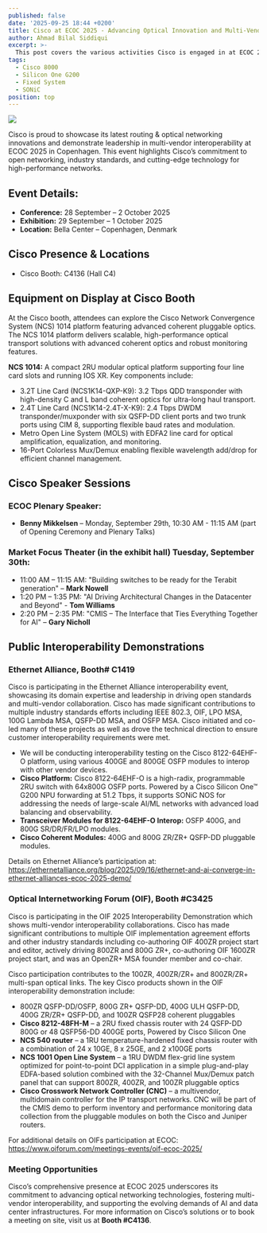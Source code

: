```yaml
---
published: false
date: '2025-09-25 18:44 +0200'
title: Cisco at ECOC 2025 - Advancing Optical Innovation and Multi-Vendor Interoperability
author: Ahmad Bilal Siddiqui
excerpt: >-
  This post covers the various activities Cisco is engaged in at ECOC 2025.
tags:
  - Cisco 8000
  - Silicon One G200
  - Fixed System
  - SONiC
position: top
---
```



![](https://github.com/xrdocs/8000/blob/gh-pages/images/xrdocs-post-banner.png?raw=true)

Cisco is proud to showcase its latest routing & optical networking innovations and demonstrate leadership in multi-vendor interoperability at ECOC 2025 in Copenhagen. This event highlights Cisco’s commitment to open networking, industry standards, and cutting-edge technology for high-performance networks.


## Event Details:
-	**Conference:** 28 September – 2 October 2025
-	**Exhibition:** 29 September – 1 October 2025
-	**Location:** Bella Center – Copenhagen, Denmark


## Cisco Presence & Locations
-	Cisco Booth: C4136 (Hall C4)


## Equipment on Display at Cisco Booth
At the Cisco booth, attendees can explore the Cisco Network Convergence System (NCS) 1014 platform featuring advanced coherent pluggable optics. The NCS 1014 platform delivers scalable, high-performance optical transport solutions with advanced coherent optics and robust monitoring features.

**NCS 1014:** A compact 2RU modular optical platform supporting four line card slots and running IOS XR. Key components include:
-	3.2T Line Card (NCS1K14-QXP-K9): 3.2 Tbps QDD transponder with high-density C and L band coherent optics for ultra-long haul transport.
-	2.4T Line Card (NCS1K14-2.4T-X-K9): 2.4 Tbps DWDM transponder/muxponder with six QSFP-DD client ports and two trunk ports using CIM 8, supporting flexible baud rates and modulation.
-	Metro Open Line System (MOLS) with EDFA2 line card for optical amplification, equalization, and monitoring.
-	16-Port Colorless Mux/Demux enabling flexible wavelength add/drop for efficient channel management.

## Cisco Speaker Sessions
### ECOC Plenary Speaker:
-	**Benny Mikkelsen** – Monday, September 29th, 10:30 AM - 11:15 AM (part of Opening Ceremony and Plenary Talks)

### Market Focus Theater (in the exhibit hall) Tuesday, September 30th:
-	11:00 AM – 11:15 AM: "Building switches to be ready for the Terabit generation" – **Mark Nowell**
-	1:20 PM – 1:35 PM: "AI Driving Architectural Changes in the Datacenter and Beyond" - **Tom Williams**
-	2:20 PM – 2:35 PM: "CMIS – The Interface that Ties Everything Together for AI" – **Gary Nicholl**


## Public Interoperability Demonstrations
### Ethernet Alliance, Booth# C1419

Cisco is participating in the Ethernet Alliance interoperability event, showcasing its domain expertise and leadership in driving open standards and multi-vendor collaboration. Cisco has made significant contributions to multiple industry standards efforts including IEEE 802.3, OIF, LPO MSA, 100G Lambda MSA, QSFP-DD MSA, and OSFP MSA.  Cisco initiated and co-led many of these projects as well as drove the technical direction to ensure customer interoperability requirements were met.

-	We will be conducting interoperability testing on the Cisco 8122-64EHF-O platform, using various 400GE and 800GE OSFP modules to interop with other vendor devices.
-	**Cisco Platform:** Cisco 8122-64EHF-O is a high-radix, programmable 2RU switch with 64x800G OSFP ports. Powered by a Cisco Silicon One™ G200 NPU forwarding at 51.2 Tbps, it supports SONiC NOS for addressing the needs of large-scale AI/ML networks with advanced load balancing and observability.
-	**Transceiver Modules for 8122-64EHF-O Interop:** OSFP 400G, and 800G SR/DR/FR/LPO modules.
-	**Cisco Coherent Modules:** 400G and 800G ZR/ZR+ QSFP-DD pluggable modules.

Details on Ethernet Alliance’s participation at: https://ethernetalliance.org/blog/2025/09/16/ethernet-and-ai-converge-in-ethernet-alliances-ecoc-2025-demo/


### Optical Internetworking Forum (OIF), Booth #C3425

Cisco is participating in the OIF 2025 Interoperability Demonstration which shows multi-vendor interoperability collaborations. Cisco has made significant contributions to multiple OIF implementation agreement efforts and other industry standards including co-authoring OIF 400ZR project start and editor, actively driving 800ZR and 800G ZR+, co-authoring OIF 1600ZR project start, and was an OpenZR+ MSA founder member and co-chair.

Cisco participation contributes to the 100ZR, 400ZR/ZR+ and 800ZR/ZR+ multi-span optical links.  The key Cisco products shown in the OIF interoperability demonstration include:

-	800ZR QSFP-DD/OSFP, 800G ZR+ QSFP-DD, 400G ULH QSFP-DD, 400G ZR/ZR+ QSFP-DD, and 100ZR QSFP28 coherent pluggables
-	**Cisco 8212-48FH-M** – a 2RU fixed chassis router with 24 QSFP-DD 800G or 48 QSFP56-DD 400GE ports, Powered by Cisco Silicon One
-	**NCS 540 router** – a 1RU temperature-hardened fixed chassis router with a combination of 24 x 10GE, 8 x 25GE, and 2 x100GE ports 
-	**NCS 1001 Open Line System** – a 1RU DWDM flex-grid line system optimized for point-to-point DCI application in a simple plug-and-play EDFA-based solution combined with the 32-Channel Mux/Demux patch panel that can support 800ZR, 400ZR, and 100ZR pluggable optics
-	**Cisco Crosswork Network Controller (CNC)** – a multivendor, multidomain controller for the IP transport networks.  CNC will be part of the CMIS demo to perform inventory and performance monitoring data collection from the pluggable modules on both the Cisco and Juniper routers.

For additional details on OIFs participation at ECOC: https://www.oiforum.com/meetings-events/oif-ecoc-2025/

### Meeting Opportunities

Cisco’s comprehensive presence at ECOC 2025 underscores its commitment to advancing optical networking technologies, fostering multi-vendor interoperability, and supporting the evolving demands of AI and data center infrastructures. 
For more information on Cisco’s solutions or to book a meeting on site, visit us at **Booth #C4136**. 
